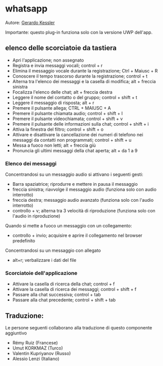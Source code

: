 # whatsapp

Autore: [Gerardo Kessler](http://gera.ar)  

Importante: questo plug-in funziona solo con la versione UWP dell'app.

## elenco delle scorciatoie da tastiera

* Apri l'applicazione; non assegnato
* Registra e invia messaggi vocali; control + r
* Elimina il messaggio vocale durante la registrazione; Ctrl + Maiusc + R
* Conoscere il tempo trascorso durante la registrazione; control + t
* Alterna tra l'elenco dei messaggi e la casella di modifica; alt + freccia sinistra
* Focalizza l'elenco delle chat; alt + freccia destra
* Leggere il nome del contatto o del gruppo; control + shift + t
* Leggere il messaggio di risposta; alt + r
* Premere il pulsante allega; CTRL + MAIUSC + A
* Premere il pulsante chiamata audio; control + shift + l
* Premere il pulsante videochiamata; control + shift + v
* Premere il pulsante delle informazioni sulla chat; control + shift + i
* Attiva la finestra del filtro; control + shift + o
* Attivare e disattivare la cancellazione dei numeri di telefono nei messaggi da contatti non programmati; control + shift + u
* Messa a fuoco non letti; alt + freccia giù
* Pronuncia gli ultimi messaggi della chat aperta; alt + da 1 a 9

### Elenco dei messaggi

Concentrandosi su un messaggio audio si attivano i seguenti gesti:

* Barra spaziatrice; riprodurre e mettere in pausa il messaggio
* freccia sinistra; riavvolge il messaggio audio (funziona solo con audio interrotto)
* freccia destra; messaggio audio avanzato (funziona solo con l'audio interrotto)
* controllo + v; alterna tra 3 velocità di riproduzione (funziona solo con l'audio in riproduzione)

Quando si mette a fuoco un messaggio con un collegamento:

* controllo + invio; acquisire e aprire il collegamento nel browser predefinito

Concentrandosi su un messaggio con allegato

* alt+r; verbalizzare i dati del file

### Scorciatoie dell'applicazione

* Attivare la casella di ricerca della chat; control + f
* Attivare la casella di ricerca dei messaggi; control + shift + f
* Passare alla chat successiva; control + tab
* Passare alla chat precedente; control + shift + tab

## Traduzione:

Le persone seguenti collaborano alla traduzione di questo componente aggiuntivo

* Rémy Ruiz (Francese)
* Umut KORKMAZ (Turco)
* Valentin Kupriyanov (Russo)
* Alessio Lenzi (Italiano)
